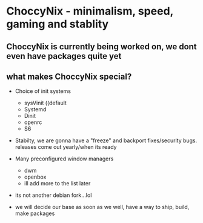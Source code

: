 # ChoccyNix - minimalism, speed, gaming and stablity

## ChoccyNix is currently being worked on, we dont even have packages quite yet

## what makes ChoccyNix special?
 * Choice of init systems
    * sysVinit ((default
    * Systemd
    * Dinit
    * openrc
    * S6

* Stabilty, we are gonna have a "freeze" and backport fixes/security bugs. releases come out yearly/when its ready

* Many preconfigured window managers 
    * dwm
    * openbox
    * ill add more to the list later

* its not another debian fork...lol

* we will decide our base as soon as we well, have a way to ship, build, make packages
